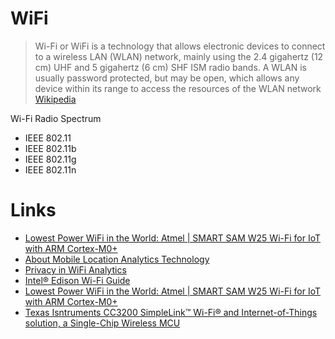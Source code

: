 # WiFi

> Wi-Fi or WiFi is a technology that allows electronic devices to connect to a wireless LAN (WLAN) network, mainly using the 2.4 gigahertz (12 cm) UHF and 5 gigahertz (6 cm) SHF ISM radio bands. A WLAN is usually password protected, but may be open, which allows any device within its range to access the resources of the WLAN network [Wikipedia](https://en.wikipedia.org/wiki/Wi-Fi)

Wi-Fi Radio Spectrum

- IEEE 802.11
- IEEE 802.11b
- IEEE 802.11g
- IEEE 802.11n

# Links 

- [Lowest Power WiFi in the World: Atmel | SMART SAM W25 Wi-Fi for IoT with ARM Cortex-M0+](https://www.youtube.com/watch?v=pOFU0KCly80)
- [About Mobile Location Analytics Technology](http://smart-places.org/mobile-location-analytics-opt-out/about-mobile-location-analytics-technology/)
- [Privacy in WiFi Analytics](http://www.privacysig.org/uploads/3/0/1/4/30147215/privacyinwifianalytics.pdf)
- [Intel® Edison Wi-Fi Guide](https://software.intel.com/en-us/articles/intel-edison-wi-fi-guide)
- [Lowest Power WiFi in the World: Atmel | SMART SAM W25 Wi-Fi for IoT with ARM Cortex-M0+](https://www.youtube.com/watch?v=pOFU0KCly80)
- [Texas Isntruments CC3200 SimpleLink™ Wi-Fi® and Internet-of-Things solution, a Single-Chip Wireless MCU](http://www.ti.com/product/cc3200)

